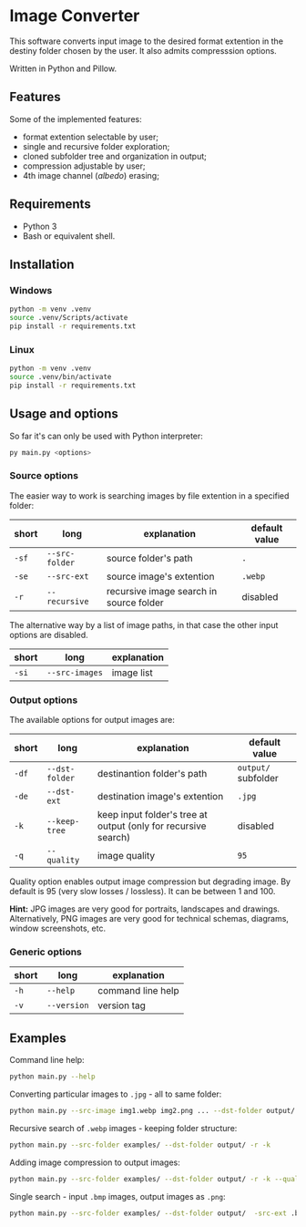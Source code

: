 # Image Converter

This software converts input image to the desired format extention
in the destiny folder chosen by the user.
It also admits compresssion options.

Written in Python and Pillow. 

## Features

Some of the implemented features:

- format extention selectable by user;
- single and recursive folder exploration;
- cloned subfolder tree and organization in output;
- compression adjustable by user;
- 4th image channel (*albedo*) erasing;


## Requirements

- Python 3
- Bash or equivalent shell.


## Installation



### Windows


```bash
python -m venv .venv
source .venv/Scripts/activate
pip install -r requirements.txt
```


### Linux

```bash
python -m venv .venv
source .venv/bin/activate
pip install -r requirements.txt
```


## Usage and options

So far it's can only be used with Python interpreter:

```bash
py main.py <options>
```



### Source options

The easier way to work is searching images by file extention in a specified folder:


|short | long | explanation | default value|
|---|----|---|---|
|`-sf`|`--src-folder`| source folder's path|`.` |
|`-se`|`--src-ext`| source image's extention|`.webp`|
|`-r`|`--recursive`| recursive image search in source folder | disabled |

The alternative way by a list of image paths, in that case the other input options are disabled.

|short | long | explanation | 
|---|----|---|
|`-si`|`--src-images`| image list|

### Output options

The available options for output images are:

|short | long | explanation | default value| 
|---|----|---|---|
|`-df`|`--dst-folder`|destinantion folder's path|`output/` subfolder|
|`-de`|`--dst-ext`|destination image's extention|`.jpg`|
|`-k`|`--keep-tree`| keep input folder's tree at output (only for recursive search)| disabled |
|`-q`|`--quality`| image quality   |`95`| 

Quality option enables output image compression but degrading image. By default is 95 (very slow losses / lossless). It can be between 1 and 100.


**Hint:** JPG images are very good for portraits, landscapes and drawings. Alternatively, PNG images are very good for technical schemas, diagrams, window screenshots, etc.


### Generic options


|short | long | explanation | 
|---|----|---|
|`-h`|`--help`| command line help |
|`-v`|`--version`| version tag|

## Examples

Command line help:

```bash
python main.py --help
```

Converting particular images to `.jpg` - all to same folder:

```bash
python main.py --src-image img1.webp img2.png ... --dst-folder output/ 
```

Recursive search of `.webp` images - keeping folder structure:

```bash
python main.py --src-folder examples/ --dst-folder output/ -r -k
```

Adding image compression to output images:

```bash
python main.py --src-folder examples/ --dst-folder output/ -r -k --quality 50 
```

Single search - input `.bmp` images, output images as `.png`:

```bash
python main.py --src-folder examples/ --dst-folder output/  -src-ext .bmp  -dst-ext .png  
```


